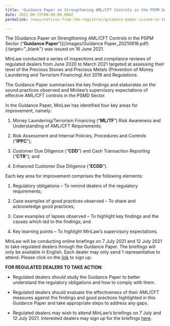 ```yaml
---
title: 'Guidance Paper on Strengthening AML/CFT Controls in the PSPM Sector issued on 16 June 2021'
date: 2021-06-15T00:00:00.000Z
permalink: /news/notices-from-the-registrar/guidance-paper-issued-on-16-jun-2021

---
```


The [Guidance Paper on Strengthening AML/CFT Controls in the PSPM Sector (“**Guidance Paper**”)](/images/Guidance Paper_20210616.pdf){:target="_blank"} was issued on 16 June 2021.
 
MinLaw conducted a series of inspections and compliance reviews of regulated dealers from June 2020 to March 2021 targeted at assessing their level of the Precious Stones and Precious Metals (Prevention of Money Laundering and Terrorism Financing) Act 2019 and Regulations.

The Guidance Paper summarises the key findings and elaborates on the sound practices observed and Minlaw’s supervisory expectations of effective AML/CFT controls in the PSMD Sector.  

In the Guidance Paper, MinLaw has identified four key areas for improvement, namely:

1. Money Laundering/Terrorism Financing (“**ML/TF**”) Risk Awareness and Understanding of AML/CFT Requirements;

2. Risk Assessment and Internal Policies, Procedures and Controls (“**IPPC**”);

3. Customer Due Diligence (“**CDD**”) and Cash Transaction Reporting (“**CTR**”); and

4. Enhanced Customer Due Diligence (“**ECDD**”).

Each key area for improvement comprises the following elements:

1. Regulatory obligations – To remind dealers of the regulatory requirements;

2. Case examples of good practices observed – To share and acknowledge good practices;

3. Case examples of lapses observed – To highlight key findings and the causes which led to the findings; and

4. Key learning points – To highlight MinLaw’s supervisory expectations.

MinLaw will be conducting online briefings on 7 July 2021 and 12 July 2021 to take regulated dealers through the Guidance Paper. The briefings will only be available in English. Each dealer may only send 1 representative to attend. Please click on the [link](https://go.gov.sg/pspm-guidance-paper-2021) to sign up.

**FOR REGULATED DEALERS TO TAKE ACTION**:

- Regulated dealers should study the Guidance Paper to better understand the regulatory obligations and how to comply with them.

- Regulated dealers should evaluate the effectiveness of their AML/CFT measures against the findings and good practices highlighted in this Guidance Paper and take appropriate steps to address any gaps.

- Regulated dealers may wish to attend MinLaw’s briefings on 7 July and 12 July 2021. Interested dealers may sign up for the briefings [here](https://go.gov.sg/pspm-guidance-paper-2021).
